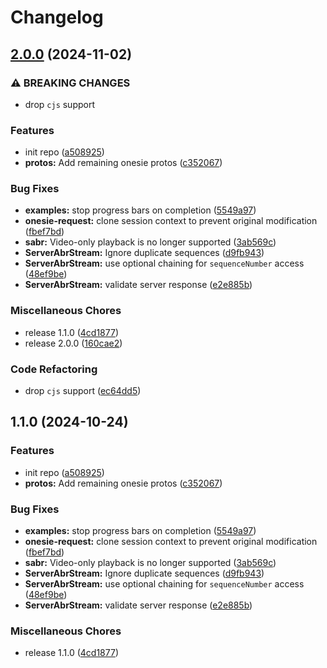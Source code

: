 # Changelog

## [2.0.0](https://github.com/LuanRT/googlevideo/compare/googlevideo-v1.1.0...googlevideo-v2.0.0) (2024-11-02)


### ⚠ BREAKING CHANGES

* drop `cjs` support

### Features

* init repo ([a508925](https://github.com/LuanRT/googlevideo/commit/a508925216a7fa0b71ae1e122d0e0f77ded1c819))
* **protos:** Add remaining onesie protos ([c352067](https://github.com/LuanRT/googlevideo/commit/c35206761a36d6188d3bf40d952db5f9255ab3bc))


### Bug Fixes

* **examples:** stop progress bars on completion ([5549a97](https://github.com/LuanRT/googlevideo/commit/5549a971736b7669fda71d6c3a4b3be6825c1e7f))
* **onesie-request:** clone session context to prevent original modification ([fbef7bd](https://github.com/LuanRT/googlevideo/commit/fbef7bd4171737366a31ecf94b9302970c58ca1f))
* **sabr:** Video-only playback is no longer supported ([3ab569c](https://github.com/LuanRT/googlevideo/commit/3ab569c63724b4efe264b1fe47ff8344e5d85fbe))
* **ServerAbrStream:** Ignore duplicate sequences ([d9fb943](https://github.com/LuanRT/googlevideo/commit/d9fb9431ed1b10858b3aef8a23b67e61880a8d99))
* **ServerAbrStream:** use optional chaining for `sequenceNumber` access ([48ef9be](https://github.com/LuanRT/googlevideo/commit/48ef9be26b3e9f1cf49fa7e02cccf79bbe4a551f))
* **ServerAbrStream:** validate server response ([e2e885b](https://github.com/LuanRT/googlevideo/commit/e2e885bf09ca498d1fd9137b0e8daf9270eacc27))


### Miscellaneous Chores

* release 1.1.0 ([4cd1877](https://github.com/LuanRT/googlevideo/commit/4cd18770bad86f95c65cf8f4073fd9456fb91eb8))
* release 2.0.0 ([160cae2](https://github.com/LuanRT/googlevideo/commit/160cae25e8c3f2fbeed847bfbf2fe8fe84cd40d2))


### Code Refactoring

* drop `cjs` support ([ec64dd5](https://github.com/LuanRT/googlevideo/commit/ec64dd5183cd4ca755d9ea5efae3ffeade875f75))

## 1.1.0 (2024-10-24)


### Features

* init repo ([a508925](https://github.com/LuanRT/googlevideo/commit/a508925216a7fa0b71ae1e122d0e0f77ded1c819))
* **protos:** Add remaining onesie protos ([c352067](https://github.com/LuanRT/googlevideo/commit/c35206761a36d6188d3bf40d952db5f9255ab3bc))


### Bug Fixes

* **examples:** stop progress bars on completion ([5549a97](https://github.com/LuanRT/googlevideo/commit/5549a971736b7669fda71d6c3a4b3be6825c1e7f))
* **onesie-request:** clone session context to prevent original modification ([fbef7bd](https://github.com/LuanRT/googlevideo/commit/fbef7bd4171737366a31ecf94b9302970c58ca1f))
* **sabr:** Video-only playback is no longer supported ([3ab569c](https://github.com/LuanRT/googlevideo/commit/3ab569c63724b4efe264b1fe47ff8344e5d85fbe))
* **ServerAbrStream:** Ignore duplicate sequences ([d9fb943](https://github.com/LuanRT/googlevideo/commit/d9fb9431ed1b10858b3aef8a23b67e61880a8d99))
* **ServerAbrStream:** use optional chaining for `sequenceNumber` access ([48ef9be](https://github.com/LuanRT/googlevideo/commit/48ef9be26b3e9f1cf49fa7e02cccf79bbe4a551f))
* **ServerAbrStream:** validate server response ([e2e885b](https://github.com/LuanRT/googlevideo/commit/e2e885bf09ca498d1fd9137b0e8daf9270eacc27))


### Miscellaneous Chores

* release 1.1.0 ([4cd1877](https://github.com/LuanRT/googlevideo/commit/4cd18770bad86f95c65cf8f4073fd9456fb91eb8))
